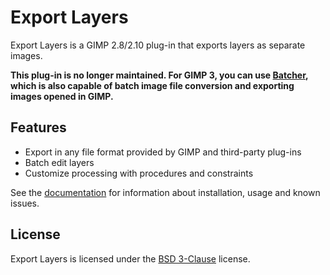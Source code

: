 # Export Layers

Export Layers is a GIMP 2.8/2.10 plug-in that exports layers as separate images.

**This plug-in is no longer maintained. For GIMP 3, you can use [Batcher](https://kamilburda.github.io/batcher/), which is also capable of batch image file conversion and exporting images opened in GIMP.**


Features
--------

* Export in any file format provided by GIMP and third-party plug-ins
* Batch edit layers
* Customize processing with procedures and constraints


See the [documentation](https://kamilburda.github.io/gimp-export-layers/sections) for information about installation, usage and known issues.


License
-------

Export Layers is licensed under the [BSD 3-Clause](LICENSE) license.
